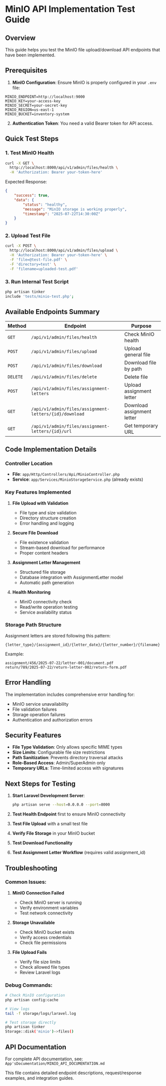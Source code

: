 # MinIO API Implementation Test Guide

## Overview
This guide helps you test the MinIO file upload/download API endpoints that have been implemented.

## Prerequisites

1. **MinIO Configuration**: Ensure MinIO is properly configured in your `.env` file:
```env
MINIO_ENDPOINT=http://localhost:9000
MINIO_KEY=your-access-key
MINIO_SECRET=your-secret-key
MINIO_REGION=us-east-1
MINIO_BUCKET=inventory-system
```

2. **Authentication Token**: You need a valid Bearer token for API access.

## Quick Test Steps

### 1. Test MinIO Health
```bash
curl -X GET \
  http://localhost:8000/api/v1/admin/files/health \
  -H 'Authorization: Bearer your-token-here'
```

Expected Response:
```json
{
    "success": true,
    "data": {
        "status": "healthy",
        "message": "MinIO storage is working properly",
        "timestamp": "2025-07-22T14:30:00Z"
    }
}
```

### 2. Upload Test File
```bash
curl -X POST \
  http://localhost:8000/api/v1/admin/files/upload \
  -H 'Authorization: Bearer your-token-here' \
  -F 'file=@test-file.pdf' \
  -F 'directory=test' \
  -F 'filename=uploaded-test.pdf'
```

### 3. Run Internal Test Script
```bash
php artisan tinker
include 'tests/minio-test.php';
```

## Available Endpoints Summary

| Method | Endpoint | Purpose |
|--------|----------|---------|
| `GET` | `/api/v1/admin/files/health` | Check MinIO health |
| `POST` | `/api/v1/admin/files/upload` | Upload general file |
| `POST` | `/api/v1/admin/files/download` | Download file by path |
| `DELETE` | `/api/v1/admin/files/delete` | Delete file |
| `POST` | `/api/v1/admin/files/assignment-letters` | Upload assignment letter |
| `GET` | `/api/v1/admin/files/assignment-letters/{id}/download` | Download assignment letter |
| `GET` | `/api/v1/admin/files/assignment-letters/{id}/url` | Get temporary URL |

## Code Implementation Details

### Controller Location
- **File**: `app/Http/Controllers/Api/MinioController.php`
- **Service**: `app/Services/MinioStorageService.php` (already exists)

### Key Features Implemented

1. **File Upload with Validation**
   - File type and size validation
   - Directory structure creation
   - Error handling and logging

2. **Secure File Download**
   - File existence validation
   - Stream-based download for performance
   - Proper content headers

3. **Assignment Letter Management**
   - Structured file storage
   - Database integration with AssignmentLetter model
   - Automatic path generation

4. **Health Monitoring**
   - MinIO connectivity check
   - Read/write operation testing
   - Service availability status

### Storage Path Structure

Assignment letters are stored following this pattern:
```
{letter_type}/{assignment_id}/{letter_date}/{letter_number}/{filename}
```

Example:
```
assignment/456/2025-07-22/letter-001/document.pdf
return/789/2025-07-22/return-letter-002/return-form.pdf
```

## Error Handling

The implementation includes comprehensive error handling for:
- MinIO service unavailability
- File validation failures
- Storage operation failures
- Authentication and authorization errors

## Security Features

- **File Type Validation**: Only allows specific MIME types
- **Size Limits**: Configurable file size restrictions
- **Path Sanitization**: Prevents directory traversal attacks
- **Role-Based Access**: Admin/SuperAdmin only
- **Temporary URLs**: Time-limited access with signatures

## Next Steps for Testing

1. **Start Laravel Development Server**:
   ```bash
   php artisan serve --host=0.0.0.0 --port=8000
   ```

2. **Test Health Endpoint** first to ensure MinIO connectivity

3. **Test File Upload** with a small test file

4. **Verify File Storage** in your MinIO bucket

5. **Test Download Functionality**

6. **Test Assignment Letter Workflow** (requires valid assignment_id)

## Troubleshooting

### Common Issues:

1. **MinIO Connection Failed**
   - Check MinIO server is running
   - Verify environment variables
   - Test network connectivity

2. **Storage Unavailable**
   - Check MinIO bucket exists
   - Verify access credentials
   - Check file permissions

3. **File Upload Fails**
   - Verify file size limits
   - Check allowed file types
   - Review Laravel logs

### Debug Commands:

```bash
# Check MinIO configuration
php artisan config:cache

# View logs
tail -f storage/logs/laravel.log

# Test storage directly
php artisan tinker
Storage::disk('minio')->files()
```

## API Documentation

For complete API documentation, see: `App'sDocumentation/MINIO_API_DOCUMENTATION.md`

This file contains detailed endpoint descriptions, request/response examples, and integration guides.
